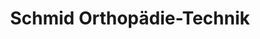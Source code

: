 ---
title: "Schmid Orthopädie-Technik"
url: /zuerich/schmid-orthopaedie-technik/
shop: Sanitätshaus
---